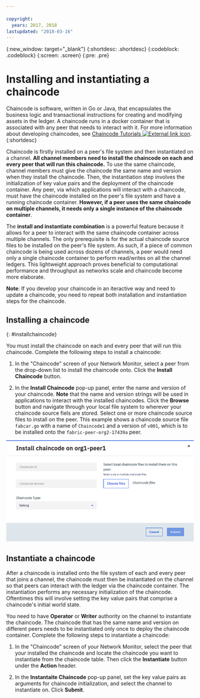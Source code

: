 ```yaml
---

copyright:
  years: 2017, 2018
lastupdated: "2018-03-16"
---
```


{:new_window: target="_blank"}
{:shortdesc: .shortdesc}
{:codeblock: .codeblock}
{:screen: .screen}
{:pre: .pre}

# Installing and instantiating a chaincode

Chaincode is software, written in Go or Java, that encapsulates the business logic and transactional instructions
for creating and modifying assets in the ledger.  A chaincode runs in a docker container that is associated with any peer that needs to interact with it.  For more information about developing chaincodes, see [Chaincode Tutorials ![External link icon](../images/external_link.svg "External link icon")](http://hyperledger-fabric.readthedocs.io/en/latest/chaincode.html).
{:shortdesc}

Chaincode is firstly installed on a peer's file system and then instantiated on a channel.  **All channel members need to install the chaincode on each and every peer that will run this chaincode.**  To use the same chaincode, channel members must give the chaincode the same name and version when they install the chaincode.  Then, the instantiation step involves the initialization of key value pairs and the deployment of the chaincode container.  Any peer, via which applications will interact with a chaincode, must have the chaincode installed on the peer's file system and have a running chaincode container.  **However, if a peer uses the same chaincode on multiple channels, it needs only a single instance of the chaincode container**.  

The **install and instantiate combination** is a powerful feature because it allows for a peer to interact with the same chaincode container across multiple channels.  The only prerequisite is for the actual chaincode source files to be installed on the peer's file system.  As such, if a piece of common chaincode is being used across dozens of channels, a peer would need only a single chaincode container to perform read/writes on all the channel ledgers.  This lightweight approach proves beneficial to computational performance and throughput as networks scale and chaincode become more elaborate.  

**Note**: If you develop your chaincode in an iteractive way and need to update a chaincode, you need to repeat both installation and instantiation steps for the chaincode.


## Installing a chaincode
{: #installchaincode}

You must install the chaincode on each and every peer that will run this chaincode.  Complete the following steps to install a chaincode:
1. In the "Chaincode" screen of your Network Monitor, select a peer from the drop-down list to install the chaincode onto.  Click the **Install Chaincode** button.
<!--
  ![Chaincode screen](../images/chaincode_install_overview.png "Chaincode scren")  
-->

2. In the **Install Chaincode** pop-up panel, enter the name and version of your chaincode. **Note** that the name and version strings will be used in applications to interact with the installed chaincodes.  Click the **Browse** button and navigate through your local file system to wherever your chaincode source fiels are stored.  Select one or more chaincode source files to install on the peer.  This example shows a chaincode source file `fabcar.go` with a name of `Chaincode1` and a version of `v001`, which is to be installed onto the `fabric-peer-org2-17439a` peer.  

  ![Install Chaincode](../images/chaincode_install.png "Install Chaincode")



## Instantiate a chaincode
After a chaincode is installed onto the file system of each and every peer that joins a channel, the chaincode must then be instantiated on the channel so that peers can interact with the ledger via the chaincode container.  The instantiation performs any necessary initialization of the chaincode.  Oftentimes this will involve setting the key value pairs that comprise a chaincode's initial world state.  

You need to have **Operator** or **Writer** authority on the channel to instantiate the chaincode.  The  chaincode that has the same name and version on different peers needs to be instantiated only once to deploy the chaincode container.  Complete the following steps to instantiate a chaincode:
1. In the "Chaincode" screen of your Network Monitor, select the peer that your installed the chaincode and locate the chaincode you want to instantiate from the chaincode table.  Then click the **Instantiate** button under the **Action** header.  
<!--
  ![Instantiate Chaincode](../images/chaincode_instantiate.png "Instantiate Chaincode")  
-->

2. In the **Instantaite Chaincode** pop-up panel, set the key value pairs as arguments for chaincode initialization, and select the channel to instantiate on.  Click **Submit**.
<!--
  ![Instantiate Chaincode panel](../images/chaincode_instantiate_panel.png "Instantiate Chaincode panel")   
-->
